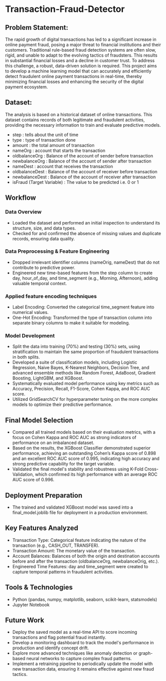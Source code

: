 # Transaction-Fraud-Detector

## Problem Statement:
The rapid growth of digital transactions has led to a significant increase in online payment fraud, posing a major threat to financial institutions and their customers. Traditional rule-based fraud detection systems are often slow, rigid, and unable to adapt to the evolving tactics of fraudsters. This results in substantial financial losses and a decline in customer trust. To address this challenge, a robust, data-driven solution is required. This project aims to develop a machine learning model that can accurately and efficiently detect fraudulent online payment transactions in real-time, thereby minimizing financial losses and enhancing the security of the digital payment ecosystem.

## Dataset:
The analysis is based on a historical dataset of online transactions. This dataset contains records of both legitimate and fraudulent activities, providing the necessary information to train and evaluate predictive models.
- step : tells about the unit of time
- type : type of transaction done
- amount : the total amount of transaction
- nameOrg	: account that starts the transaction 
- oldbalanceOrg : Balance of the account of sender before transaction
- newbalanceOrg : Balance of the account of sender after transaction
- nameDest : account that receives the transaction
- oldbalanceDest : Balance of the account of receiver before transaction
- newbalanceDest : Balance of the account of receiver after transaction
- isFraud (Target Variable)	: The value to be predicted i.e. 0 or 1

## Workflow
### Data Overview
* Loaded the dataset and performed an initial inspection to understand its structure, size, and data types.
* Checked for and confirmed the absence of missing values and duplicate records, ensuring data quality.

### Data Preprocessing & Feature Engineering
* Dropped irrelevant identifier columns (nameOrig, nameDest) that do not contribute to predictive power.
* Engineered new time-based features from the step column to create day, hour_of_day, and time_segment (e.g., Morning, Afternoon), adding valuable temporal context.

### Applied feature encoding techniques
* Label Encoding: Converted the categorical time_segment feature into numerical values.
* One-Hot Encoding: Transformed the type of transaction column into separate binary columns to make it suitable for modeling.

### Model Development
* Split the data into training (70%) and testing (30%) sets, using stratification to maintain the same proportion of fraudulent transactions in both splits.
* Developed a suite of classification models, including Logistic Regression, Naive Bayes, K-Nearest Neighbors, Decision Tree, and advanced ensemble methods like Random Forest, AdaBoost, Gradient Boosting, LightGBM, and XGBoost.
* Systematically evaluated model performance using key metrics such as Accuracy, Precision, Recall, F1-Score, Cohen Kappa, and ROC AUC score.
* Utilized GridSearchCV for hyperparameter tuning on the more complex models to optimize their predictive performance.

## Final Model Selection
* Compared all trained models based on their evaluation metrics, with a focus on Cohen Kappa and ROC AUC as strong indicators of performance on an imbalanced dataset.
* Based on the results, the XGBoost Classifier demonstrated superior performance, achieving an outstanding Cohen’s Kappa score of 0.898 and an excellent ROC AUC score of 0.995, indicating high accuracy and strong predictive capability for the target variable.
* Validated the final model's stability and robustness using K-Fold Cross-Validation, which confirmed its high performance with an average ROC AUC score of 0.996.

## Deployment Preparation
* The trained and validated XGBoost model was saved into a final_model.joblib file for deployment in a production environment.

## Key Features Analyzed
- Transaction Type: Categorical feature indicating the nature of the transaction (e.g., CASH_OUT, TRANSFER).
- Transaction Amount: The monetary value of the transaction.
- Account Balances: Balances of both the origin and destination accounts before and after the transaction (oldbalanceOrg, newbalanceOrig, etc.).
- Engineered Time Features: day and time_segment were created to capture temporal patterns in fraudulent activities.

## Tools & Technologies
* Python (pandas, numpy, matplotlib, seaborn, scikit-learn, statsmodels)
* Jupyter Notebook

## Future Work
* Deploy the saved model as a real-time API to score incoming transactions and flag potential fraud instantly.
* Develop a monitoring dashboard to track the model's performance in production and identify concept drift.
* Explore more advanced techniques like anomaly detection or graph-based neural networks to capture complex fraud patterns.
* Implement a retraining pipeline to periodically update the model with new transaction data, ensuring it remains effective against new fraud tactics.
